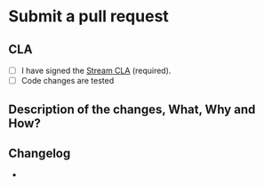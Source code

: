 # Submit a pull request

## CLA

- [ ] I have signed the [Stream CLA](https://docs.google.com/forms/d/e/1FAIpQLScFKsKkAJI7mhCr7K9rEIOpqIDThrWxuvxnwUq2XkHyG154vQ/viewform) (required).
- [ ] Code changes are tested

## Description of the changes, What, Why and How?


## Changelog
- 
